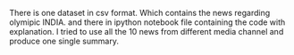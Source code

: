 There is one dataset in csv format. Which contains the news regarding olymipic INDIA. 
and there in ipython notebook file containing the code with explanation.
I tried to use all the 10 news from different media channel and produce one single summary.
